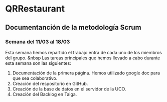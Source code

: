 # QRRestaurant

## Documentanción de la metodología Scrum 
### Semana del 11/03 al 18/03
Esta semana hemos repartido el trabajo entra de cada uno de los miembros del grupo. &nbsp
Las tareas principales que hemos llevado a cabo durante esta semana son las siguientes:
1. Documentación de la primera página. Hemos utilizado google doc para que sea colaborativo. 
2. Creación del respositorio en GitHub. 
3. Creación de la base de datos en el servidor de la UCO. 
4. Creación del Backlog en Taiga.

